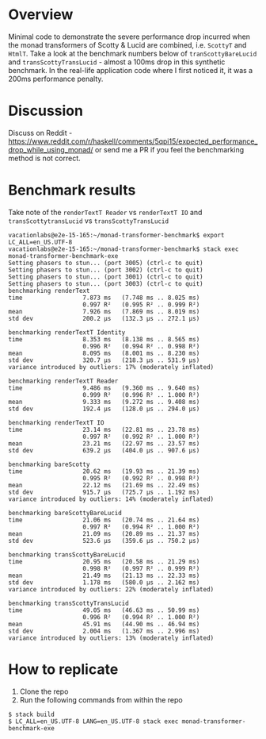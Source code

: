 # Overview

Minimal code to demonstrate the severe performance drop incurred when the monad transformers of Scotty & Lucid are combined, i.e. `ScottyT` and `HtmlT`. Take a look at the benchmark numbers below of `tranScottyBareLucid` and `transScottyTransLucid` - almost a 100ms drop in this synthetic benchmark. In the real-life application code where I first noticed it, it was a 200ms performance penalty.

# Discussion

Discuss on Reddit - https://www.reddit.com/r/haskell/comments/5qpi15/expected_performance_drop_while_using_monad/ or send me a PR if you feel the benchmarking method is not correct.

# Benchmark results

Take note of the `renderTextT Reader` vs `renderTextT IO` and `transScottytransLucid` vs `transScottyTransLucid`

```
vacationlabs@e2e-15-165:~/monad-transformer-benchmark$ export LC_ALL=en_US.UTF-8
vacationlabs@e2e-15-165:~/monad-transformer-benchmark$ stack exec monad-transformer-benchmark-exe
Setting phasers to stun... (port 3005) (ctrl-c to quit)
Setting phasers to stun... (port 3002) (ctrl-c to quit)
Setting phasers to stun... (port 3001) (ctrl-c to quit)
Setting phasers to stun... (port 3003) (ctrl-c to quit)
benchmarking renderText
time                 7.873 ms   (7.748 ms .. 8.025 ms) 
                     0.997 R²   (0.995 R² .. 0.999 R²)
mean                 7.926 ms   (7.869 ms .. 8.019 ms) 
std dev              200.2 μs   (132.3 μs .. 272.1 μs)

benchmarking renderTextT Identity
time                 8.353 ms   (8.138 ms .. 8.565 ms) 
                     0.996 R²   (0.994 R² .. 0.998 R²)
mean                 8.095 ms   (8.001 ms .. 8.230 ms) 
std dev              320.7 μs   (218.3 μs .. 531.9 μs)
variance introduced by outliers: 17% (moderately inflated)

benchmarking renderTextT Reader
time                 9.486 ms   (9.360 ms .. 9.640 ms)
                     0.999 R²   (0.996 R² .. 1.000 R²)
mean                 9.333 ms   (9.272 ms .. 9.408 ms)
std dev              192.4 μs   (128.0 μs .. 294.0 μs)

benchmarking renderTextT IO
time                 23.14 ms   (22.81 ms .. 23.78 ms)
                     0.997 R²   (0.992 R² .. 1.000 R²)
mean                 23.21 ms   (22.97 ms .. 23.57 ms)
std dev              639.2 μs   (404.0 μs .. 907.6 μs)

benchmarking bareScotty
time                 20.62 ms   (19.93 ms .. 21.39 ms)
                     0.995 R²   (0.992 R² .. 0.998 R²)
mean                 22.12 ms   (21.69 ms .. 22.49 ms)
std dev              915.7 μs   (725.7 μs .. 1.192 ms)
variance introduced by outliers: 14% (moderately inflated)

benchmarking bareScottyBareLucid
time                 21.06 ms   (20.74 ms .. 21.64 ms)
                     0.997 R²   (0.994 R² .. 1.000 R²)
mean                 21.09 ms   (20.89 ms .. 21.37 ms)
std dev              523.6 μs   (359.6 μs .. 750.2 μs)

benchmarking transScottyBareLucid
time                 20.95 ms   (20.58 ms .. 21.29 ms)
                     0.998 R²   (0.997 R² .. 0.999 R²)
mean                 21.49 ms   (21.13 ms .. 22.33 ms)
std dev              1.178 ms   (580.0 μs .. 2.162 ms)
variance introduced by outliers: 22% (moderately inflated)

benchmarking transScottyTransLucid
time                 49.05 ms   (46.63 ms .. 50.99 ms)
                     0.996 R²   (0.994 R² .. 1.000 R²)
mean                 45.91 ms   (44.90 ms .. 46.94 ms)
std dev              2.004 ms   (1.367 ms .. 2.996 ms)
variance introduced by outliers: 13% (moderately inflated)
```

# How to replicate

1. Clone the repo
2. Run the following commands from within the repo

```
$ stack build
$ LC_ALL=en_US.UTF-8 LANG=en_US.UTF-8 stack exec monad-transformer-benchmark-exe
```
